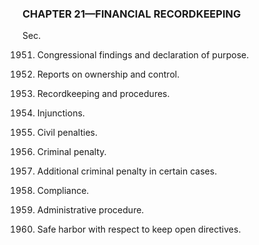 ### **CHAPTER 21—FINANCIAL RECORDKEEPING** ###

Sec.

1951. Congressional findings and declaration of purpose.

1952. Reports on ownership and control.

1953. Recordkeeping and procedures.

1954. Injunctions.

1955. Civil penalties.

1956. Criminal penalty.

1957. Additional criminal penalty in certain cases.

1958. Compliance.

1959. Administrative procedure.

1960. Safe harbor with respect to keep open directives.